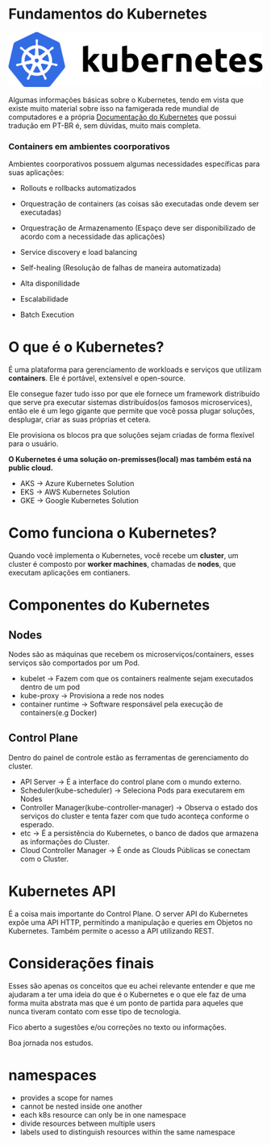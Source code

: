 # Fundamentos do Kubernetes

![k8s](assets/k8s-horizontal.png)

Algumas informações básicas sobre o Kubernetes, tendo em vista que existe muito material sobre isso na famigerada rede mundial de computadores e a própria [Documentação do Kubernetes](https://kubernetes.io/pt-br/docs/home/) que possui tradução em PT-BR é, sem dúvidas, muito mais completa.

### Containers em ambientes coorporativos

Ambientes coorporativos possuem algumas necessidades específicas para suas aplicações:

- Rollouts e rollbacks automatizados

- Orquestração de containers (as coisas são executadas onde devem ser executadas)

- Orquestração de Armazenamento (Espaço deve ser disponibilizado de acordo com a necessidade das aplicações)

- Service discovery e load balancing

- Self-healing (Resolução de falhas de maneira automatizada)

- Alta disponilidade

- Escalabilidade

- Batch Execution


# O que é o Kubernetes?

É uma plataforma para gerenciamento de workloads e serviços que utilizam **containers**. Ele é portável, extensível e open-source.

Ele consegue fazer tudo isso por que ele fornece um framework distribuído que serve pra executar sistemas distribuídos(os famosos microservices), então ele é um lego gigante que permite que você possa plugar soluções, desplugar, criar as suas próprias et cetera.

Ele provisiona os blocos pra que soluções sejam criadas de forma flexível para o usuário.

**O Kubernetes é uma solução on-premisses(local) mas também está na public cloud.**

- AKS  →  Azure Kubernetes Solution
- EKS  →  AWS Kubernetes Solution
- GKE  →  Google Kubernetes Solution

# Como funciona o Kubernetes?

Quando você implementa o Kubernetes, você recebe um **cluster**, um cluster é composto por **worker machines**, chamadas de **nodes**, que executam aplicações em contianers.


# Componentes do Kubernetes

## Nodes
Nodes são as máquinas que recebem os microserviços/containers, esses serviços são comportados por um Pod.

- kubelet → Fazem com que os containers realmente sejam executados dentro de um pod
- kube-proxy → Provisiona a rede nos nodes
- container runtime → Software responsável pela execução de containers(e.g Docker)

## Control Plane
Dentro do painel de controle estão as ferramentas de gerenciamento do cluster.

- API Server → É a interface do control plane com o mundo externo.
- Scheduler(kube-scheduler) → Seleciona Pods para executarem em Nodes
- Controller Manager(kube-controller-manager) → Observa o estado dos serviços do cluster e tenta fazer com que tudo aconteça conforme o esperado.
- etc → É a persistência do Kubernetes, o banco de dados que armazena as informações do Cluster.
- Cloud Controller Manager → É onde as Clouds Públicas se conectam com o Cluster. 

# Kubernetes API

É a coisa mais importante do Control Plane. O server API do Kubernetes expõe uma API HTTP, permitindo a manipulação e queries em Objetos no Kubernetes. Também permite o acesso a API utilizando REST.


# Considerações finais

Esses são apenas os conceitos que eu achei relevante entender e que me ajudaram a ter uma ideia do que é o Kubernetes e o que ele faz de uma forma muita abstrata mas que é  um ponto de partida para aqueles que nunca tiveram contato com esse tipo de tecnologia. 

Fico aberto a sugestões e/ou correções no texto ou informações.

Boa jornada nos estudos.


# namespaces
- provides a scope for names
- cannot be nested inside one another
- each k8s resource can only be in one namespace
- divide resources between multiple users
- labels used to distinguish resources within the same namespace
&nbsp;

&nbsp;